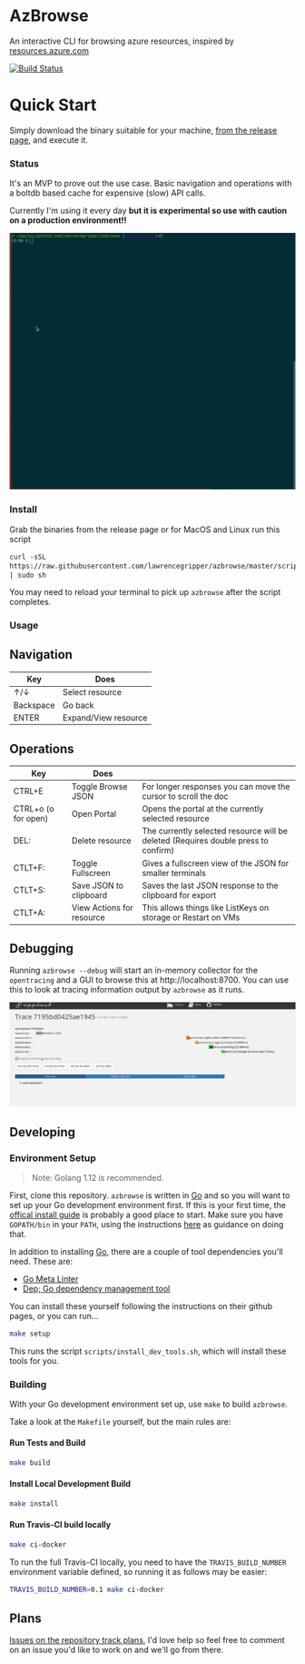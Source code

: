 # AzBrowse

An interactive CLI for browsing azure resources, inspired by [resources.azure.com](https://resources.azure.com)

[![Build Status](https://travis-ci.com/lawrencegripper/azbrowse.svg?branch=master)](https://travis-ci.com/lawrencegripper/azbrowse)

# Quick Start

Simply download the binary suitable for your machine, [from the release page](https://github.com/lawrencegripper/azbrowse/releases), and execute it.

### Status

It's an MVP to prove out the use case. Basic navigation and operations with a boltdb based cache for expensive (slow) API calls.

Currently I'm using it every day **but it is experimental so use with caution on a production environment!!**

![Demo](./docs/quickdemo-azbrowse.gif)

### Install

Grab the binaries from the release page or for MacOS and Linux run this script

```
curl -sSL https://raw.githubusercontent.com/lawrencegripper/azbrowse/master/scripts/install_azbrowse.sh | sudo sh
```

You may need to reload your terminal to pick up `azbrowse` after the script completes.

### Usage

## Navigation

| Key       | Does                 |
| --------- | -------------------- |
| ↑/↓       | Select resource      |
| Backspace | Go back              |
| ENTER     | Expand/View resource |

## Operations

| Key                 | Does                      |                                                                                    |
| ------------------- | ------------------------- | ---------------------------------------------------------------------------------- |
| CTRL+E              | Toggle Browse JSON        | For longer responses you can move the cursor to scroll the doc                     |
| CTRL+o (o for open) | Open Portal               | Opens the portal at the currently selected resource                                |
| DEL:                | Delete resource           | The currently selected resource will be deleted (Requires double press to confirm) |
| CTLT+F:             | Toggle Fullscreen         | Gives a fullscreen view of the JSON for smaller terminals                          |
| CTLT+S:             | Save JSON to clipboard    | Saves the last JSON response to the clipboard for export                           |
| CTLT+A:             | View Actions for resource | This allows things like ListKeys on storage or Restart on VMs                      |



## Debugging

Running `azbrowse --debug` will start an in-memory collector for the `opentracing` and a GUI to browse this at http://localhost:8700. You can use this to look at tracing information output by `azbrowse` as it runs.

![tracing ui](docs/trace.png)

## Developing

### Environment Setup

> Note: Golang 1.12 is recommended. 

First, clone this repository. `azbrowse` is written in [Go][golang] and so you will want to set up your Go development environment first. If this is your first time, the [offical install guide][installguide] is probably a good place to start. Make sure you have `GOPATH/bin` in your `PATH`, using the instructions [here][gopath] as guidance on doing that.

In addition to installing [Go][golang], there are a couple of tool dependencies you'll need. These are:

- [Go Meta Linter][gometalinter]
- [Dep; Go dependency management tool][golang]

You can install these yourself following the instructions on their github pages, or you can run...

 ``` bash
 make setup
 ```

 This runs the script `scripts/install_dev_tools.sh`, which will install these tools for you.

### Building

With your Go development environment set up, use `make` to build `azbrowse`.

Take a look at the `Makefile` yourself, but the main rules are:

#### Run Tests and Build

``` bash
make build
```

#### Install Local Development Build


``` bash
make install
```

#### Run Travis-CI build locally

``` bash
make ci-docker
```

To run the full Travis-CI locally, you need to have the `TRAVIS_BUILD_NUMBER` environment variable defined, so running it as follows may be easier:

```bash
TRAVIS_BUILD_NUMBER=0.1 make ci-docker
```

## Plans

[Issues on the repository track plans](https://github.com/lawrencegripper/azbrowse/issues), I'd love help so feel free to comment on an issue you'd like to work on and we'll go from there.

[golang]: https://golang.org/
[installguide]: https://golang.org/doc/install
[gometalinter]: https://github.com/alecthomas/gometalinter
[golangdep]: https://github.com/golang/dep
[gopath]: https://golang.org/doc/code.html#GOPATH
